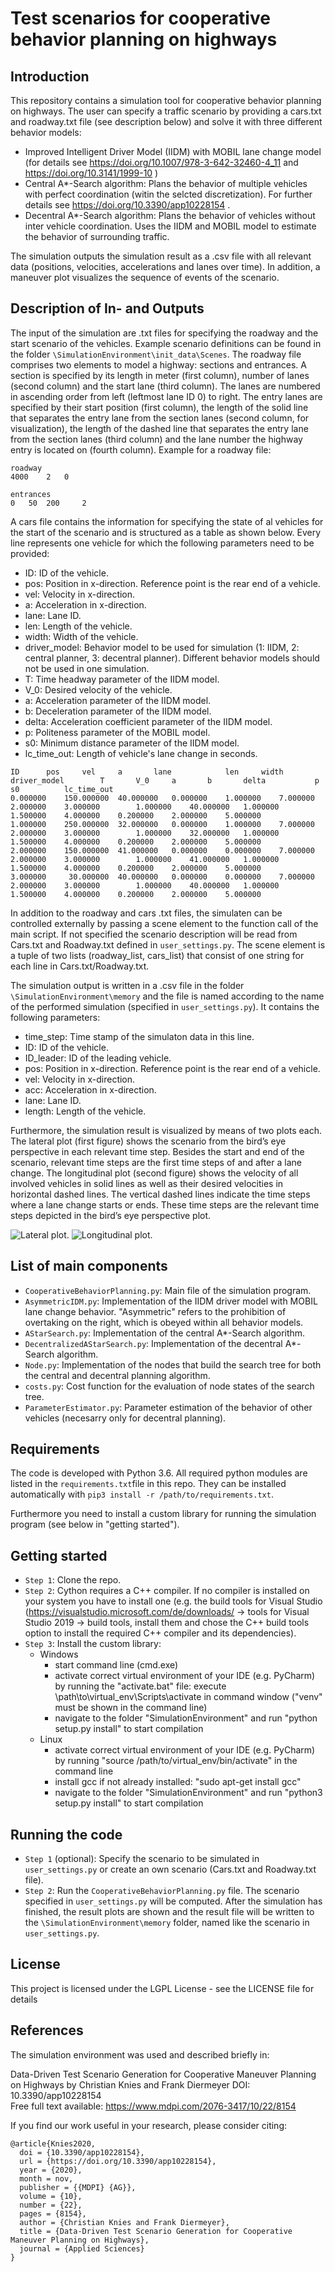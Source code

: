# Test scenarios for cooperative behavior planning on highways

## Introduction

This repository contains a simulation tool for cooperative behavior planning on highways. The user can specify a traffic scenario by providing a cars.txt and roadway.txt file (see description below) and solve it with three different behavior models:

- Improved Intelligent Driver Model (IIDM) with MOBIL lane change model (for details see https://doi.org/10.1007/978-3-642-32460-4_11                    and https://doi.org/10.3141/1999-10                   ) 
- Central A*-Search algorithm: Plans the behavior of multiple vehicles with perfect coordination (witin the selcted discretization). For further details see https://doi.org/10.3390/app10228154                   .
- Decentral A*-Search algorithm: Plans the behavior of vehicles without inter vehicle coordination. Uses the IIDM and MOBIL model to estimate the behavior of surrounding traffic.

The simulation outputs the simulation result as a .csv file with all relevant data (positions, velocities, accelerations and lanes over time). In addition, a maneuver plot visualizes the  sequence of events of the scenario.


## Description of In- and Outputs

The input of the simulation are .txt files for specifying the roadway and the start scenario of the vehicles. Example scenario definitions can be found in the folder `\SimulationEnvironment\init_data\Scenes`. The roadway file comprises two elements to model a highway: sections and entrances. A section is specified by its length in meter (first column), number of lanes (second column) and the start lane (third column). The lanes are numbered in ascending order from left (leftmost lane ID 0) to right. The entry lanes are specified by their start position (first column), the length of the solid line that separates the entry lane from the section lanes (second column, for visualization), the length of the dashed line that separates the entry lane from the section lanes (third column) and the lane number the highway entry is located on (fourth column). Example for a roadway file:

```
roadway
4000 	2 	0

entrances
0 	50 	200 	2
```
A cars file contains the information for specifying the state of al vehicles for the start of the scenario and is structured as a table as shown below. Every line represents one vehicle for which the following parameters need to be provided:
- ID: ID of the vehicle.
- pos: Position in x-direction. Reference point is the rear end of a vehicle.
- vel: Velocity in x-direction.
- a: Acceleration in x-direction.
- lane: Lane ID.
- len: Length of the vehicle.
- width: Width of the vehicle.
- driver_model: Behavior model to be used for simulation (1: IIDM, 2: central planner, 3: decentral planner). Different behavior models should not be used in one simulation.
- T: Time headway parameter of the IIDM model.
- V_0: Desired velocity of the vehicle.
- a: Acceleration parameter of the IIDM model.
- b: Deceleration parameter of the IIDM model.
- delta: Acceleration coefficient parameter of the IIDM model.
- p: Politeness parameter of the MOBIL model.
- s0: Minimum distance parameter of the IIDM model.
- lc_time_out: Length of vehicle's lane change in seconds.

```
ID		pos		vel		a		lane            len		width	        driver_model        T		V_0		a		b		delta	        p	        s0	        lc_time_out
0.000000 	150.000000 	40.000000 	0.000000 	1.000000 	7.000000 	2.000000 	3.000000 	    1.000000 	40.000000 	1.000000 	1.500000 	4.000000 	0.200000 	2.000000 	5.000000
1.000000 	250.000000 	32.000000 	0.000000 	1.000000 	7.000000 	2.000000 	3.000000 	    1.000000 	32.000000 	1.000000 	1.500000 	4.000000 	0.200000 	2.000000 	5.000000
2.000000 	150.000000 	41.000000 	0.000000 	0.000000 	7.000000 	2.000000 	3.000000 	    1.000000 	41.000000 	1.000000 	1.500000 	4.000000 	0.200000 	2.000000 	5.000000
3.000000 	 30.000000 	40.000000 	0.000000 	0.000000 	7.000000 	2.000000 	3.000000 	    1.000000 	40.000000 	1.000000 	1.500000 	4.000000 	0.200000 	2.000000 	5.000000
```


In addition to the roadway and cars .txt files, the simulaten can be controlled externally by passing a scene element to the function call of the main script. If not specified the scenario description will be read from Cars.txt and Roadway.txt defined in `user_settings.py`. The scene element is a tuple of two lists (roadway_list, cars_list) that consist of one string for each line in Cars.txt/Roadway.txt.

The simulation output is written in a .csv file in the folder `\SimulationEnvironment\memory` and the file is named according to the name of the performed simulation (specified in `user_settings.py`). It contains the following parameters:
- time_step: Time stamp of the simulaton data in this line.
- ID: ID of the vehicle.
- ID_leader: ID of the leading vehicle.
- pos: Position in x-direction. Reference point is the rear end of a vehicle.
- vel: Velocity in x-direction.
- acc: Acceleration in x-direction.
- lane: Lane ID.
- length: Length of the vehicle.

Furthermore, the simulation result is visualized by means of two plots each. The lateral plot (first figure) shows the scenario from the bird’s eye perspective in each relevant time step. Besides the start and end of the scenario, relevant time steps are the first time steps of and
after a lane change. The longitudinal plot (second figure) shows the velocity of all involved vehicles in solid lines as well as their desired velocities in horizontal dashed lines. The vertical dashed lines indicate the time steps where a lane change starts or ends. These time steps are the relevant time steps depicted in the bird’s eye perspective plot.

![Lateral plot.](/common/images/plot_lateral.png "Lateral plot.")
![Longitudinal plot.](/common/images/plot_longitudinal.png "Longitudinal plot.")

## List of main components
- `CooperativeBehaviorPlanning.py`: Main file of the simulation program.
- `AsymmetricIDM.py`: Implementation of the IIDM driver model with MOBIL lane change behavior. "Asymmetric" refers to the prohibition of overtaking on the right, which is obeyed within all behavior models.
- `AStarSearch.py`: Implementation of the central A*-Search algorithm.
- `DecentralizedAStarSearch.py`: Implementation of the decentral A*-Search algorithm.
- `Node.py`: Implementation of the nodes that build the search tree for both the central and decentral planning algorithm.
- `costs.py`: Cost function for the evaluation of node states of the search tree.
- `ParameterEstimator.py`: Parameter estimation of the behavior of other vehicles (necesarry only for decentral planning).


## Requirements
The code is developed with Python 3.6. All required python modules are listed in the `requirements.txt`file in this repo. They can be installed automatically with `pip3 install -r /path/to/requirements.txt`.

Furthermore you need to install a custom library for running the simulation program (see below in "getting started").

  
## Getting started
- `Step 1`: Clone the repo.
- `Step 2`: Cython requires a C++ compiler. If no compiler is installed on your system you have to install one (e.g. the build tools for Visual Studio (https://visualstudio.microsoft.com/de/downloads/ -> tools for Visual Studio 2019 -> build tools, install them and chose the C++ build tools option to install the required C++ compiler and its dependencies).
- `Step 3`: Install the custom library:
    - Windows
        - start command line (cmd.exe)
        - activate correct virtual environment of your IDE (e.g. PyCharm) by running the "activate.bat" file: execute \path\to\virtual_env\Scripts\activate in command window ("venv" must be shown in the command line)
        - navigate to the folder "SimulationEnvironment" and run "python setup.py install" to start compilation
    - Linux
        - activate correct virtual environment of your IDE (e.g. PyCharm) by running "source /path/to/virtual_env/bin/activate" in the command line
        - install gcc if not already installed: "sudo apt-get install gcc"
        - navigate to the folder "SimulationEnvironment" and run "python3 setup.py install" to start compilation


## Running the code
- `Step 1` (optional): Specify the scenario to be simulated in `user_settings.py` or create an own scenario (Cars.txt and Roadway.txt file).
- `Step 2`: Run the `CooperativeBehaviorPlanning.py` file. The scenario specified in `user_settings.py` will be computed. After the simulation has finished, the result plots are shown and the result file will be written to the `\SimulationEnvironment\memory` folder, named like the scenario in `user_settings.py`.

## License
This project is licensed under the LGPL License - see the LICENSE file for details
 
 
## References
The simulation environment was used and described briefly in:

Data-Driven Test Scenario Generation for Cooperative Maneuver Planning on Highways
by Christian Knies and Frank Diermeyer
DOI: 10.3390/app10228154                   
Free full text available: https://www.mdpi.com/2076-3417/10/22/8154

If you find our work useful in your research, please consider citing:

```
@article{Knies2020,
  doi = {10.3390/app10228154},
  url = {https://doi.org/10.3390/app10228154},                   
  year = {2020},
  month = nov,
  publisher = {{MDPI} {AG}},
  volume = {10},
  number = {22},
  pages = {8154},
  author = {Christian Knies and Frank Diermeyer},
  title = {Data-Driven Test Scenario Generation for Cooperative Maneuver Planning on Highways},
  journal = {Applied Sciences}
}
```

